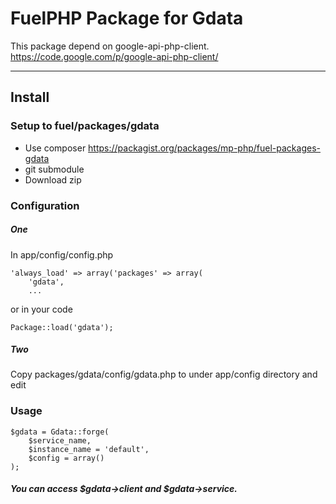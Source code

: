# FuelPHP Package for Gdata

This package depend on google-api-php-client.  
https://code.google.com/p/google-api-php-client/

***

## Install
### Setup to fuel/packages/gdata
* Use composer https://packagist.org/packages/mp-php/fuel-packages-gdata
* git submodule
* Download zip

### Configuration

##### One
In app/config/config.php

	'always_load' => array('packages' => array(
		'gdata',
		...

or in your code

	Package::load('gdata');

##### Two
Copy packages/gdata/config/gdata.php to under app/config directory and edit

### Usage

	$gdata = Gdata::forge(
		$service_name,
		$instance_name = 'default',
		$config = array()
	);

##### You can access $gdata->client and $gdata->service.
